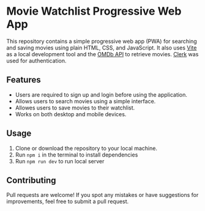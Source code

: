 # Movie Watchlist Progressive Web App
This repository contains a simple progressive web app (PWA) for searching and saving movies using plain HTML, CSS, and JavaScript. 
It also uses [Vite](https://vitejs.dev/) as a local development tool and the [OMDb API](https://www.omdbapi.com/) to retrieve movies. [Clerk](https://clerk.com/) was used for authentication.

## Features
- Users are required to sign up and login before using the application.
- Allows users to search movies using a simple interface.
- Allowes users to save movies to their watchlist.
- Works on both desktop and mobile devices.

## Usage
1. Clone or download the repository to your local machine.
2. Run `npm i` in the terminal to install dependencies
3. Run `npm run dev` to run local server

## Contributing
Pull requests are welcome! If you spot any mistakes or have suggestions for improvements, feel free to submit a pull request.
